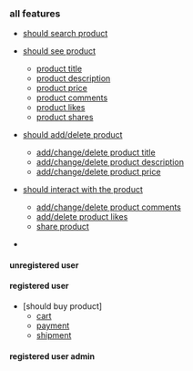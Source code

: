 ### all features

* [should search product]()

* [should see product]()
  * [product title]()
  * [product description]()
  * [product price]()
  * [product comments]()
  * [product likes]()
  * [product shares]()

* [should add/delete product]()
  * [add/change/delete product title]()
  * [add/change/delete product description]()
  * [add/change/delete product price]()
 
* [should interact with the product]()
  * [add/change/delete product comments]()
  * [add/delete product likes]()
  * [share product]()

-

#### unregistered user

#### registered user

* [should buy product]
  * [cart]()
  * [payment]()
  * [shipment]()

#### registered user admin
